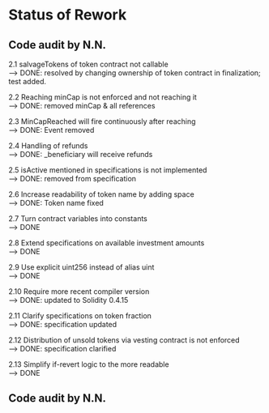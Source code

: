 # Status of Rework 

## Code audit by N.N.

2.1 salvageTokens of token contract not callable  
	--> DONE: resolved by changing ownership of token contract in finalization; test added.

2.2 Reaching minCap is not enforced and not reaching it  
	--> DONE: removed minCap & all references

2.3 MinCapReached will fire continuously after reaching  
	--> DONE: Event removed

2.4 Handling of refunds  
	--> DONE: \_beneficiary will receive refunds

2.5 isActive mentioned in specifications is not implemented  
	--> DONE: removed from specification

2.6 Increase readability of token name by adding space  
	--> DONE: Token name fixed

2.7 Turn contract variables into constants  
	--> DONE

2.8 Extend specifications on available investment amounts  
	--> DONE

2.9 Use explicit uint256 instead of alias uint  
	--> DONE

2.10 Require more recent compiler version  
	--> DONE: updated to Solidity 0.4.15

2.11 Clarify specifications on token fraction  
	--> DONE: specification updated

2.12 Distribution of unsold tokens via vesting contract is not enforced  
	--> DONE: specification clarified

2.13 Simplify if-revert logic to the more readable  
	--> DONE

## Code audit by N.N.

